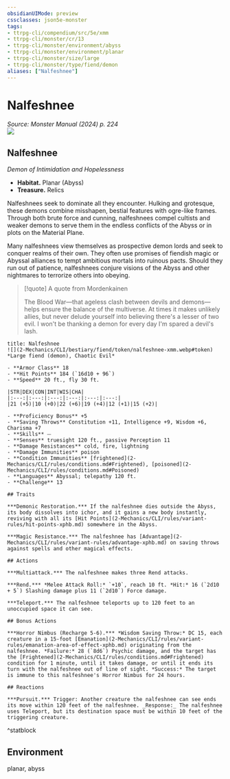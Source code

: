 ```yaml
---
obsidianUIMode: preview
cssclasses: json5e-monster
tags:
- ttrpg-cli/compendium/src/5e/xmm
- ttrpg-cli/monster/cr/13
- ttrpg-cli/monster/environment/abyss
- ttrpg-cli/monster/environment/planar
- ttrpg-cli/monster/size/large
- ttrpg-cli/monster/type/fiend/demon
aliases: ["Nalfeshnee"]
---
```

# Nalfeshnee
*Source: Monster Manual (2024) p. 224*  
![](2-Mechanics/CLI/books/monster-manual-2025/img/nalfeshnee.webp#right)

## Nalfeshnee

*Demon of Intimidation and Hopelessness*

- **Habitat.** Planar (Abyss)  
- **Treasure.** Relics  

Nalfeshnees seek to dominate all they encounter. Hulking and grotesque, these demons combine misshapen, bestial features with ogre-like frames. Through both brute force and cunning, nalfeshnees compel cultists and weaker demons to serve them in the endless conflicts of the Abyss or in plots on the Material Plane.

Many nalfeshnees view themselves as prospective demon lords and seek to conquer realms of their own. They often use promises of fiendish magic or Abyssal alliances to tempt ambitious mortals into ruinous pacts. Should they run out of patience, nalfeshnees conjure visions of the Abyss and other nightmares to terrorize others into obeying.

> [!quote] A quote from Mordenkainen  
> 
> The Blood War—that ageless clash between devils and demons—helps ensure the balance of the multiverse. At times it makes unlikely allies, but never delude yourself into believing there's a lesser of two evil. I won't be thanking a demon for every day I'm spared a devil's lash.


```ad-statblock
title: Nalfeshnee
![](2-Mechanics/CLI/bestiary/fiend/token/nalfeshnee-xmm.webp#token)
*Large fiend (demon), Chaotic Evil*

- **Armor Class** 18 
- **Hit Points** 184 (`16d10 + 96`) 
- **Speed** 20 ft., fly 30 ft.

|STR|DEX|CON|INT|WIS|CHA|
|:---:|:---:|:---:|:---:|:---:|:---:|
|21 (+5)|10 (+0)|22 (+6)|19 (+4)|12 (+1)|15 (+2)|

- **Proficiency Bonus** +5
- **Saving Throws** Constitution +11, Intelligence +9, Wisdom +6, Charisma +7
- **Skills** ⏤
- **Senses** truesight 120 ft., passive Perception 11
- **Damage Resistances** cold, fire, lightning
- **Damage Immunities** poison
- **Condition Immunities** [frightened](2-Mechanics/CLI/rules/conditions.md#Frightened), [poisoned](2-Mechanics/CLI/rules/conditions.md#Poisoned)
- **Languages** Abyssal; telepathy 120 ft.
- **Challenge** 13

## Traits

***Demonic Restoration.*** If the nalfeshnee dies outside the Abyss, its body dissolves into ichor, and it gains a new body instantly, reviving with all its [Hit Points](2-Mechanics/CLI/rules/variant-rules/hit-points-xphb.md) somewhere in the Abyss.

***Magic Resistance.*** The nalfeshnee has [Advantage](2-Mechanics/CLI/rules/variant-rules/advantage-xphb.md) on saving throws against spells and other magical effects.

## Actions

***Multiattack.*** The nalfeshnee makes three Rend attacks.

***Rend.*** *Melee Attack Roll:* `+10`, reach 10 ft. *Hit:* 16 (`2d10 + 5`) Slashing damage plus 11 (`2d10`) Force damage.

***Teleport.*** The nalfeshnee teleports up to 120 feet to an unoccupied space it can see.

## Bonus Actions

***Horror Nimbus (Recharge 5-6).*** *Wisdom Saving Throw:* DC 15, each creature in a 15-foot [Emanation](2-Mechanics/CLI/rules/variant-rules/emanation-area-of-effect-xphb.md) originating from the nalfeshnee. *Failure:* 28 (`8d6`) Psychic damage, and the target has the [Frightened](2-Mechanics/CLI/rules/conditions.md#Frightened) condition for 1 minute, until it takes damage, or until it ends its turn with the nalfeshnee out of line of sight. *Success:* The target is immune to this nalfeshnee's Horror Nimbus for 24 hours.

## Reactions

***Pursuit.*** Trigger: Another creature the nalfeshnee can see ends its move within 120 feet of the nalfeshnee. _Response:_ The nalfeshnee uses Teleport, but its destination space must be within 10 feet of the triggering creature.
```
^statblock

## Environment

planar, abyss